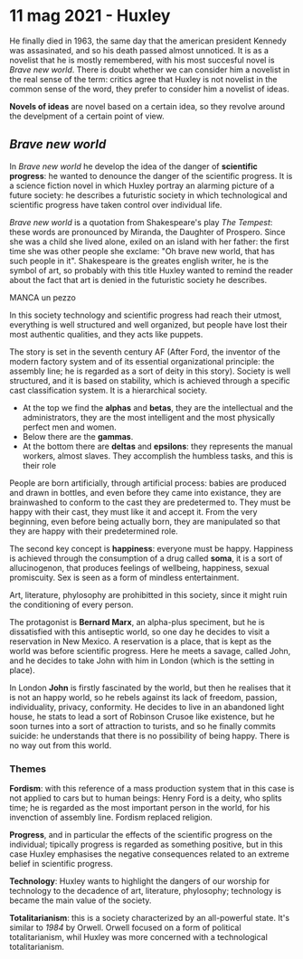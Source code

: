 # 11 mag 2021 - Huxley

He finally died in 1963, the same day that the american president Kennedy was assasinated, and so his death passed almost unnoticed.
It is as a novelist that he is mostly remembered, with his most succesful novel is *Brave new world*. There is doubt whether we can consider him a novelist in the real sense of the term: critics agree that Huxley is not novelist in the common sense of the word, they prefer to consider him a novelist of ideas.

**Novels of ideas** are novel based on a certain idea, so they revolve around the develpment of a certain point of view. 

## *Brave new world*

In *Brave new world* he develop the idea of the danger of **scientific progress**: he wanted to denounce the danger of the scientific progress. It is a science fiction novel in which Huxley portray an alarming picture of a future society: he describes a futuristic society in which technological and scientific progress have taken control over individual life.

*Brave new world* is a quotation from Shakespeare's play *The Tempest*: these words are pronounced by Miranda, the Daughter of Prospero. Since she was a child she lived alone, exiled on an island with her father: the first time she was other people she exclame: "Oh brave new world, that has such people in it".
Shakespeare is the greates english writer, he is the symbol of art, so probably with this title Huxley wanted to remind the reader about the fact that art is denied in the futuristic society he describes.

MANCA un pezzo

In this society technology and scientific progress had reach their utmost, everything is well structured and well organized, but people have lost their most authentic qualities, and they acts like puppets. 

The story is set in the seventh century AF (After Ford, the inventor of the modern factory system and of its essential organizational principle: the assembly line; he is regarded as a sort of deity in this story). Society is well structured, and it is based on stability, which is achieved through a specific cast classification system. It is a hierarchical society. 
- At the top we find the **alphas** and **betas**, they are the intellectual and the administrators, they are the most intelligent and the most physically perfect men and women.
- Below there are the **gammas**.
- At the bottom there are **deltas** and **epsilons**: they represents the manual workers, almost slaves. They accomplish the humbless tasks, and this is their role

People are born artificially, through artificial process: babies are produced and drawn in bottles, and even before they came into existance, they are brainwashed to conform to the cast they are predetermed to. They must be happy with their cast, they must like it and accept it. From the very beginning, even before being actually born, they are manipulated so that they are happy with their predetermined role.

The second key concept is **happiness**: everyone must be happy. Happiness is achieved through the consumption of a drug called **soma**, it is a sort of allucinogenon, that produces feelings of wellbeing, happiness, sexual promiscuity. Sex is seen as a form of mindless entertainment.

Art, literature, phylosophy are prohibitted in this society, since it might ruin the conditioning of every person.

The protagonist is **Bernard Marx**, an alpha-plus speciment, but he is dissatisfied with this antiseptic world, so one day he decides to visit a reservation in New Mexico. A reservation is a place, that is kept as the world was before scientific progress. Here he meets a savage, called John, and he decides to take John with him in London (which is the setting in place).

In London **John** is firstly fascinated by the world, but then he realises that it is not an happy world, so he rebels against its lack of freedom, passion, individuality, privacy, conformity.
He decides to live in an abandoned light house, he stats to lead a sort of Robinson Crusoe like existence, but he soon turnes into a sort of attraction to turists, and so he finally commits suicide: he understands that there is no possibility of being happy. There is no way out from this world.

### Themes

**Fordism**: with this reference of a mass production system that in this case is not applied to cars but to human beings: Henry Ford is a deity, who splits time; he is regarded as the most important person in the world, for his invenction of assembly line. Fordism replaced religion.

**Progress**, and in particular the effects of the scientific progress on the individual; tipically progress is regarded as something positive, but in this case Huxley emphasises the negative consequences related to an extreme belief in scientific progress.

**Technology**: Huxley wants to highlight the dangers of our worship for technology to the decadence of art, literature, phylosophy; technology is became the main value of the society.

**Totalitarianism**: this is a society characterized by an all-powerful state. It's similar to *1984* by Orwell. Orwell focused on a form of political totalitarianism, whil Huxley was more concerned with a technological totalitarianism.